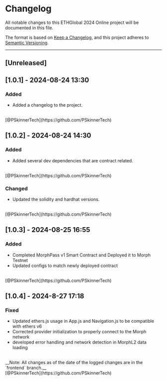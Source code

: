 # Changelog

All notable changes to this ETHGlobal 2024 Online project will be documented in this file.

The format is based on [Keep a Changelog](https://keepachangelog.com/en/1.0.0/),
and this project adheres to [Semantic Versioning](https://semver.org/spec/v2.0.0.html).

---
<!-- Below is an example of a changelog entry for @NaniSkinner to follow. -->

<!--
## [1.0.0] - YYYY-MM-DD
### Added
- Initial release of the project.
- Feature A, B, C implemented.

### Changed
- Refactored the architecture of the project.

### Deprecated
- Feature D will be removed in the next release.

### Removed
- Removed deprecated Feature E.

### Fixed
- Fixed issue with Feature F not working as expected.

### Security
- Addressed security vulnerability in G. -->


## [Unreleased]

## [1.0.1] - 2024-08-24 13:30
### Added
- Added a changelog to the project. 
<br>
[@PSkinnerTech](https://github.com/PSkinnerTech)

## [1.0.2] - 2024-08-24 14:30
### Added
- Added several dev dependencies that are contract related.
<br>
[@PSkinnerTech](https://github.com/PSkinnerTech)

### Changed
- Updated the solidity and hardhat versions.
<br>
[@PSkinnerTech](https://github.com/PSkinnerTech)

## [1.0.3] - 2024-08-25 16:55

### Added
- Completed MorphPass v1 Smart Contract and Deployed it to Morph Testnet
- Updated configs to match newly deployed contract
<br>
[@PSkinnerTech](https://github.com/PSkinnerTech)

## [1.0.4] - 2024-8-27 17:18

### Fixed
- Updated ethers.js usage in App.js and Navigation.js to be compatible with ethers v6
- Corrected provider initialization to properly connect to the Morph network
- developed error handling and network detection in MorphL2 data loading
<br>
__Note: All changes as of the date of the logged changes are in the `frontend` branch.__
<br>
[@PSkinnerTech](https://github.com/PSkinnerTech)

